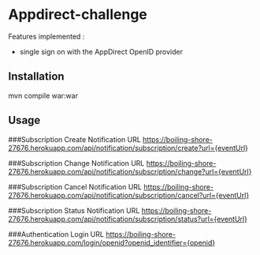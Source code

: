 # Appdirect-challenge

Features implemented :
* single sign on with the AppDirect OpenID provider

## Installation

mvn compile war:war

## Usage

###Subscription Create Notification URL
https://boiling-shore-27676.herokuapp.com/api/notification/subscription/create?url={eventUrl}

###Subscription Change Notification URL
https://boiling-shore-27676.herokuapp.com/api/notification/subscription/change?url={eventUrl}

###Subscription Cancel Notification URL
https://boiling-shore-27676.herokuapp.com/api/notification/subscription/cancel?url={eventUrl}

###Subscription Status Notification URL
https://boiling-shore-27676.herokuapp.com/api/notification/subscription/status?url={eventUrl}

###Authentication Login URL
https://boiling-shore-27676.herokuapp.com/login/openid?openid_identifier={openid}
